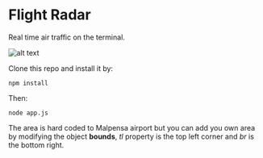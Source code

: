 Flight Radar
============

Real time air traffic on the terminal.

![alt text](http://domingolupo.com/wp-content/uploads/2017/04/term.png "Term Animation")

Clone this repo and install it by:


`npm install`

Then:

`node app.js`

The area is hard coded to Malpensa airport but you can add you
own area by modifying the object **bounds**, *tl* property is the
top left corner and *br* is the bottom right.